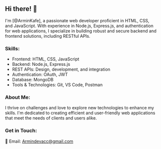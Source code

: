 ## Hi there! 👋

I'm [@ArminKafe], a passionate web developer proficient in HTML, CSS, and JavaScript. With experience in Node.js, Express.js, and authentication for web applications, I specialize in building robust and secure backend and frontend solutions, including RESTful APIs.

### Skills:

- Frontend: HTML, CSS, JavaScript
- Backend: Node.js, Express.js
- REST APIs: Design, development, and integration
- Authentication: OAuth, JWT
- Database: MongoDB
- Tools & Technologies: Git, VS Code, Postman

### About Me:

I thrive on challenges and love to explore new technologies to enhance my skills. I'm dedicated to creating efficient and user-friendly web applications that meet the needs of clients and users alike.

### Get in Touch:

📧 Email: Armindevacc@gmail.com